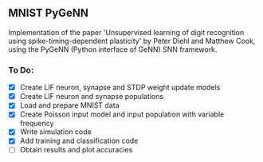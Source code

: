 ## MNIST PyGeNN

Implementation of the paper 'Unsupervised learning of digit recognition using spike-timing-dependent plasticity' by Peter Diehl and Matthew Cook, using the PyGeNN (Python interface of GeNN) SNN framework.

### To Do:
- [x] Create LIF neuron, synapse and STDP weight update models
- [x] Create LIF neuron and synapse populations
- [x] Load and prepare MNIST data
- [x] Create Poisson input model and input population with variable frequency
- [x] Write simulation code
- [x] Add training and classification code
- [ ] Obtain results and plot accuracies
